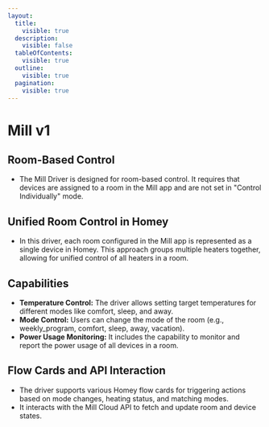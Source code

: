 ```yaml
---
layout:
  title:
    visible: true
  description:
    visible: false
  tableOfContents:
    visible: true
  outline:
    visible: true
  pagination:
    visible: true
---
```


# Mill v1

## Room-Based Control

* The Mill Driver is designed for room-based control. It requires that devices are assigned to a room in the Mill app and are not set in "Control Individually" mode.

## Unified Room Control in Homey

* In this driver, each room configured in the Mill app is represented as a single device in Homey. This approach groups multiple heaters together, allowing for unified control of all heaters in a room.

## Capabilities

* **Temperature Control:** The driver allows setting target temperatures for different modes like comfort, sleep, and away.
* **Mode Control:** Users can change the mode of the room (e.g., weekly\_program, comfort, sleep, away, vacation).
* **Power Usage Monitoring:** It includes the capability to monitor and report the power usage of all devices in a room.

## Flow Cards and API Interaction

* The driver supports various Homey flow cards for triggering actions based on mode changes, heating status, and matching modes.
* It interacts with the Mill Cloud API to fetch and update room and device states.
